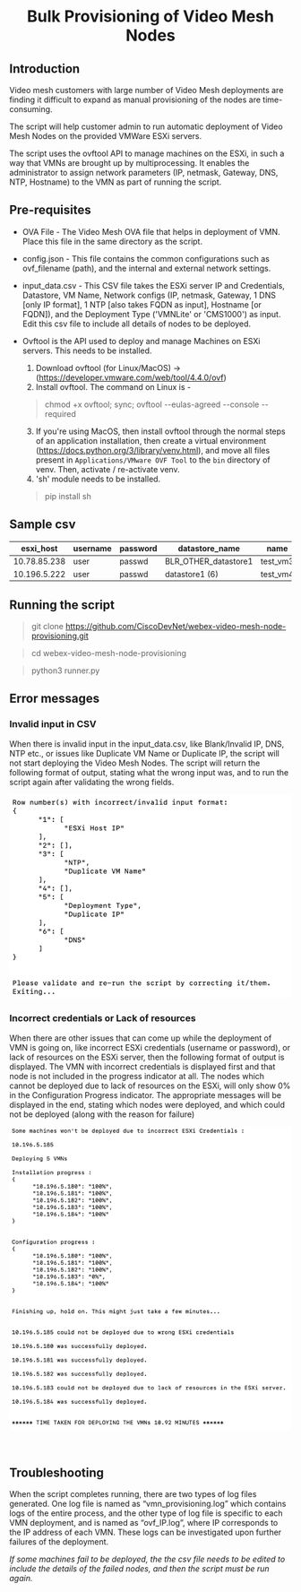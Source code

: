 <h1 align = "center">Bulk Provisioning of Video Mesh Nodes </h1>

## **Introduction**  
Video mesh customers with large number of Video Mesh deployments are finding it difficult to expand as manual provisioning of the nodes are time-consuming. 

 

The script will help customer admin to run automatic deployment of Video Mesh Nodes on the provided VMWare ESXi servers.  

The script uses the ovftool API to manage machines on the ESXi, in such a way that VMNs are brought up by multiprocessing. It enables the administrator to assign network parameters (IP, netmask, Gateway, DNS, NTP, Hostname) to the VMN as part of running the script. 


## **Pre-requisites**  
* OVA File - The Video Mesh OVA file that helps in deployment of VMN. Place this file in the same directory as the script. 
* config.json - This file contains the common configurations such as ovf_filename (path), and the internal and external network settings. 
* input_data.csv - This CSV file takes the ESXi server IP and Credentials, Datastore, VM Name, Network configs (IP, netmask, Gateway, 1 DNS [only IP format], 1 NTP [also takes FQDN as input], Hostname [or FQDN]), and the Deployment Type ('VMNLite' or 'CMS1000') as input. Edit this csv file to include all details of nodes to be deployed. 


* Ovftool is the API used to deploy and manage Machines on ESXi servers. This needs to be installed. 
    1. Download ovftool (for Linux/MacOS)  -> (https://developer.vmware.com/web/tool/4.4.0/ovf) 
    2. Install ovftool. The command on Linux is -
    >chmod +x ovftool; sync; ovftool --eulas-agreed --console --required
    3. If you're using MacOS, then install ovftool through the normal steps of an application installation, then create a virtual environment (https://docs.python.org/3/library/venv.html), and move all files present in `Applications/VMware OVF Tool` to the `bin` directory of venv. Then, activate / re-activate venv.
    4. 'sh' module needs to be installed.
    >pip install sh


## **Sample csv** 

| esxi\_host   | username | password | datastore\_name        | name      | ip          | mask          | gateway    | dns            | ntp         | hostname | esxi\_internal\_nw | esxi\_external\_nw | deployment\_option |
| ------------ | -------- | -------- | ---------------------- | --------- | ----------- | ------------- | ---------- | -------------- | ----------- | -------- | ------------------ | ------------------ | ------------------ |
| 10.78.85.238 | user     | passwd   | BLR\_OTHER\_datastore1 | test\_vm3 | 10.78.85.33 | 255.255.255.0 | 10.78.85.1 | 72.163.128.140 | 10.64.58.51 | user1    | VM Network         | VM Network         | CMS1000            |
| 10.196.5.222 | user     | passwd   | datastore1 (6)         | test\_vm4 | 10.196.5.74 | 255.255.252.0 | 10.196.4.1 | 72.163.128.140 | 10.64.58.51 | user2    | VM Network         | VM Network         | VMNLite            |

## **Running the script**

> git clone https://github.com/CiscoDevNet/webex-video-mesh-node-provisioning.git 

> cd webex-video-mesh-node-provisioning 

> python3 runner.py 

## **Error messages**

### **Invalid input in CSV**

When there is invalid input in the input_data.csv, like Blank/Invalid IP, DNS, NTP etc., or issues like Duplicate VM Name or Duplicate IP, the script will not start deploying the Video Mesh Nodes. The script will return the following format of output, stating what the wrong input was, and to run the script again after validating the wrong fields.  

![invalid_csv_input](invalid_csv_input.png?raw=true "Title")


### **Incorrect credentials or Lack of resources**

When there are other issues that can come up while the deployment of VMN is going on, like incorrect ESXi credentials (username or password), or lack of resources on the ESXi server, then the following format of output is displayed. The VMN with incorrect credentials is displayed first and that node is not included in the progress indicator at all. The nodes which cannot be deployed due to lack of resources on the ESXi, will only show 0% in the Configuration Progress indicator. The appropriate messages will be displayed in the end, stating which nodes were deployed, and which could not be deployed (along with the reason for failure) 

![final_deployment_message](final_deployment_message.png?raw=true "Title")




<br />

## **Troubleshooting**

When the script completes running, there are two types of log files generated. One log file is named as “vmn_provisioning.log” which contains logs of the entire process, and the other type of log file is specific to each VMN deployment, and is named as “ovf_IP.log”, where IP corresponds to the IP address of each VMN. These logs can be investigated upon further failures of the deployment.  

 _If some machines fail to be deployed, the the csv file needs to be edited to include the details of the failed nodes, and then the script must be run again._

<br />  




